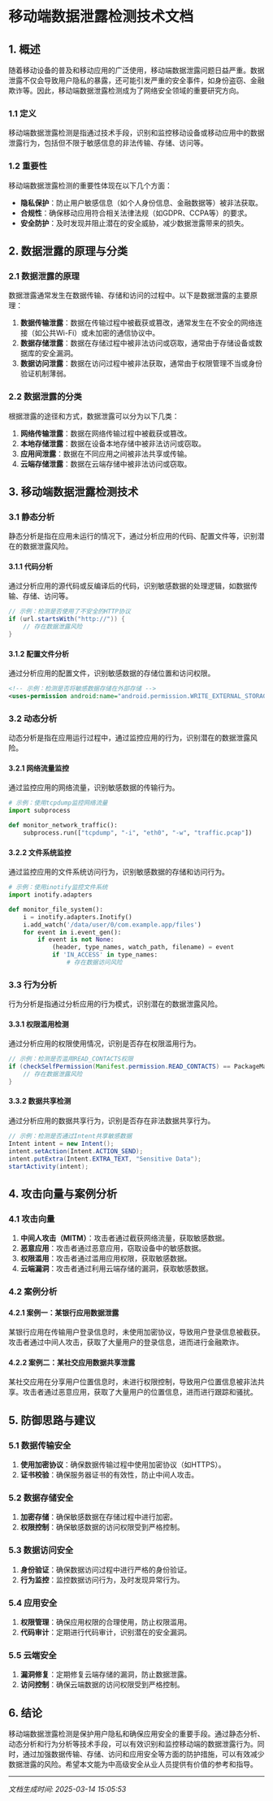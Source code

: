 # 移动端数据泄露检测技术文档

## 1. 概述

随着移动设备的普及和移动应用的广泛使用，移动端数据泄露问题日益严重。数据泄露不仅会导致用户隐私的暴露，还可能引发严重的安全事件，如身份盗窃、金融欺诈等。因此，移动端数据泄露检测成为了网络安全领域的重要研究方向。

### 1.1 定义

移动端数据泄露检测是指通过技术手段，识别和监控移动设备或移动应用中的数据泄露行为，包括但不限于敏感信息的非法传输、存储、访问等。

### 1.2 重要性

移动端数据泄露检测的重要性体现在以下几个方面：
- **隐私保护**：防止用户敏感信息（如个人身份信息、金融数据等）被非法获取。
- **合规性**：确保移动应用符合相关法律法规（如GDPR、CCPA等）的要求。
- **安全防护**：及时发现并阻止潜在的安全威胁，减少数据泄露带来的损失。

## 2. 数据泄露的原理与分类

### 2.1 数据泄露的原理

数据泄露通常发生在数据传输、存储和访问的过程中。以下是数据泄露的主要原理：

1. **数据传输泄露**：数据在传输过程中被截获或篡改，通常发生在不安全的网络连接（如公共Wi-Fi）或未加密的通信协议中。
2. **数据存储泄露**：数据在存储过程中被非法访问或窃取，通常由于存储设备或数据库的安全漏洞。
3. **数据访问泄露**：数据在访问过程中被非法获取，通常由于权限管理不当或身份验证机制薄弱。

### 2.2 数据泄露的分类

根据泄露的途径和方式，数据泄露可以分为以下几类：

1. **网络传输泄露**：数据在网络传输过程中被截获或篡改。
2. **本地存储泄露**：数据在设备本地存储中被非法访问或窃取。
3. **应用间泄露**：数据在不同应用之间被非法共享或传输。
4. **云端存储泄露**：数据在云端存储中被非法访问或窃取。

## 3. 移动端数据泄露检测技术

### 3.1 静态分析

静态分析是指在应用未运行的情况下，通过分析应用的代码、配置文件等，识别潜在的数据泄露风险。

#### 3.1.1 代码分析

通过分析应用的源代码或反编译后的代码，识别敏感数据的处理逻辑，如数据传输、存储、访问等。

```java
// 示例：检测是否使用了不安全的HTTP协议
if (url.startsWith("http://")) {
    // 存在数据泄露风险
}
```

#### 3.1.2 配置文件分析

通过分析应用的配置文件，识别敏感数据的存储位置和访问权限。

```xml
<!-- 示例：检测是否将敏感数据存储在外部存储 -->
<uses-permission android:name="android.permission.WRITE_EXTERNAL_STORAGE"/>
```

### 3.2 动态分析

动态分析是指在应用运行过程中，通过监控应用的行为，识别潜在的数据泄露风险。

#### 3.2.1 网络流量监控

通过监控应用的网络流量，识别敏感数据的传输行为。

```python
# 示例：使用tcpdump监控网络流量
import subprocess

def monitor_network_traffic():
    subprocess.run(["tcpdump", "-i", "eth0", "-w", "traffic.pcap"])
```

#### 3.2.2 文件系统监控

通过监控应用的文件系统访问行为，识别敏感数据的存储和访问行为。

```python
# 示例：使用inotify监控文件系统
import inotify.adapters

def monitor_file_system():
    i = inotify.adapters.Inotify()
    i.add_watch('/data/user/0/com.example.app/files')
    for event in i.event_gen():
        if event is not None:
            (header, type_names, watch_path, filename) = event
            if 'IN_ACCESS' in type_names:
                # 存在数据访问风险
```

### 3.3 行为分析

行为分析是指通过分析应用的行为模式，识别潜在的数据泄露风险。

#### 3.3.1 权限滥用检测

通过分析应用的权限使用情况，识别是否存在权限滥用行为。

```java
// 示例：检测是否滥用READ_CONTACTS权限
if (checkSelfPermission(Manifest.permission.READ_CONTACTS) == PackageManager.PERMISSION_GRANTED) {
    // 存在数据泄露风险
}
```

#### 3.3.2 数据共享检测

通过分析应用的数据共享行为，识别是否存在非法数据共享行为。

```java
// 示例：检测是否通过Intent共享敏感数据
Intent intent = new Intent();
intent.setAction(Intent.ACTION_SEND);
intent.putExtra(Intent.EXTRA_TEXT, "Sensitive Data");
startActivity(intent);
```

## 4. 攻击向量与案例分析

### 4.1 攻击向量

1. **中间人攻击（MITM）**：攻击者通过截获网络流量，获取敏感数据。
2. **恶意应用**：攻击者通过恶意应用，窃取设备中的敏感数据。
3. **权限滥用**：攻击者通过滥用应用权限，获取敏感数据。
4. **云端漏洞**：攻击者通过利用云端存储的漏洞，获取敏感数据。

### 4.2 案例分析

#### 4.2.1 案例一：某银行应用数据泄露

某银行应用在传输用户登录信息时，未使用加密协议，导致用户登录信息被截获。攻击者通过中间人攻击，获取了大量用户的登录信息，进而进行金融欺诈。

#### 4.2.2 案例二：某社交应用数据共享泄露

某社交应用在分享用户位置信息时，未进行权限控制，导致用户位置信息被非法共享。攻击者通过恶意应用，获取了大量用户的位置信息，进而进行跟踪和骚扰。

## 5. 防御思路与建议

### 5.1 数据传输安全

1. **使用加密协议**：确保数据传输过程中使用加密协议（如HTTPS）。
2. **证书校验**：确保服务器证书的有效性，防止中间人攻击。

### 5.2 数据存储安全

1. **加密存储**：确保敏感数据在存储过程中进行加密。
2. **权限控制**：确保敏感数据的访问权限受到严格控制。

### 5.3 数据访问安全

1. **身份验证**：确保数据访问过程中进行严格的身份验证。
2. **行为监控**：监控数据访问行为，及时发现异常行为。

### 5.4 应用安全

1. **权限管理**：确保应用权限的合理使用，防止权限滥用。
2. **代码审计**：定期进行代码审计，识别潜在的安全漏洞。

### 5.5 云端安全

1. **漏洞修复**：定期修复云端存储的漏洞，防止数据泄露。
2. **访问控制**：确保云端数据的访问权限受到严格控制。

## 6. 结论

移动端数据泄露检测是保护用户隐私和确保应用安全的重要手段。通过静态分析、动态分析和行为分析等技术手段，可以有效识别和监控移动端的数据泄露行为。同时，通过加强数据传输、存储、访问和应用安全等方面的防护措施，可以有效减少数据泄露的风险。希望本文能为中高级安全从业人员提供有价值的参考和指导。

---

*文档生成时间: 2025-03-14 15:05:53*
